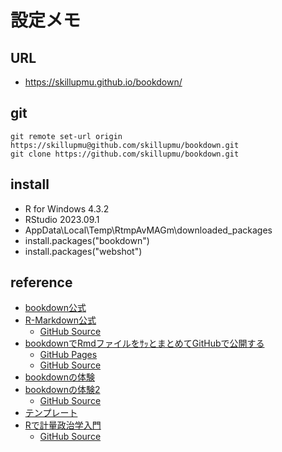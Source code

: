 # 設定メモ

## URL
  - https://skillupmu.github.io/bookdown/

## git
``` 
git remote set-url origin https://skillupmu@github.com/skillupmu/bookdown.git
git clone https://github.com/skillupmu/bookdown.git
```

## install
 - R for Windows 4.3.2
 - RStudio 2023.09.1
 - AppData\Local\Temp\RtmpAvMAGm\downloaded_packages
 - install.packages("bookdown")
 - install.packages("webshot")

## reference
 - [bookdown公式](https://bookdown.org/yihui/bookdown/)
 - [R-Markdown公式](https://bookdown.org/yihui/rmarkdown/)
   - [GitHub Source](https://github.com/rstudio/rmarkdown-book)   
 - [bookdownでRmdファイルをｻｯとまとめてGitHubで公開する](https://qiita.com/nozma/items/489497fe246ff8533bf9)
   - [GitHub Pages](https://nozma.github.io/bookdown_test/first-section.html)
   - [GitHub Source](https://github.com/nozma/bookdown_test/tree/master)
 - [bookdownの体験](https://elated-bhaskara-158b83.netlify.app/)
 - [bookdownの体験2](https://izunyan.github.io/practice-bookdown-minimal/index.html)
   - [GitHub Source](https://github.com/izunyan/practice-bookdown-minimal)
 - [テンプレート](https://github.com/jtr13/bookdown-template)
 - [Rで計量政治学入門](https://shohei-doi.github.io/quant_polisci/index.html)
   - [GitHub Source](https://github.com/shohei-doi/quant_polisci)



